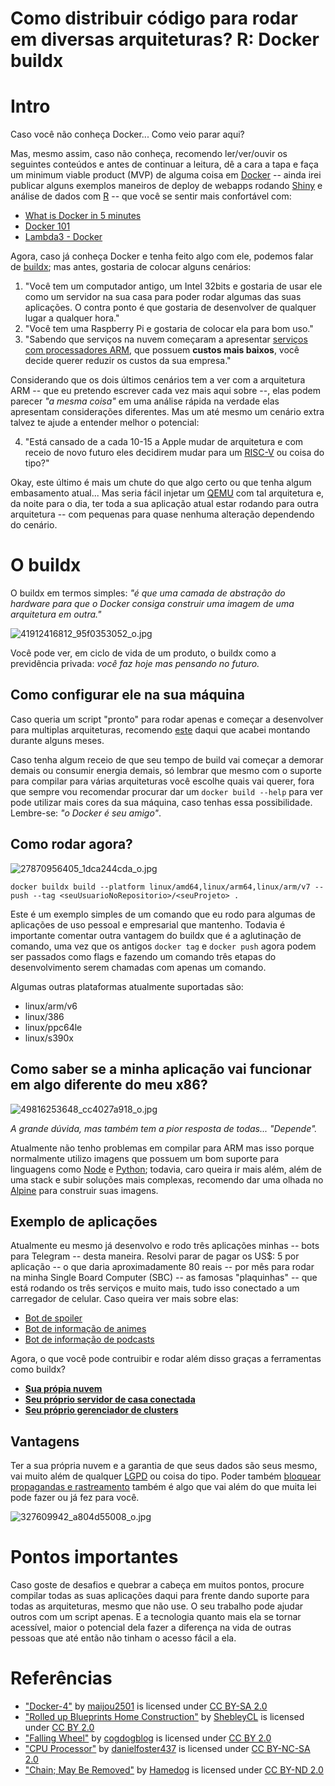 # Como distribuir código para rodar em diversas arquiteturas? R: Docker buildx

# Intro

Caso você não conheça Docker... Como veio parar aqui?

Mas, mesmo assim, caso não conheça, recomendo ler/ver/ouvir os seguintes conteúdos e antes de continuar a leitura, dê a cara a tapa e faça um  minimum viable product (MVP) de alguma coisa em  [Docker](https://www.docker.com/) -- ainda irei publicar alguns exemplos maneiros de deploy de webapps rodando  [Shiny](https://shiny.rstudio.com/)  e análise de dados com  [R](https://www.r-project.org/)  -- que você se sentir mais confortável com:

- [What is Docker in 5 minutes](https://youtu.be/_dfLOzuIg2o)
- [Docker 101](https://www.docker.com/101-tutorial)
- [Lambda3 - Docker](https://www.lambda3.com.br/2016/05/podcast-1-docker/)

Agora, caso já conheça Docker e tenha feito algo com ele, podemos falar de  [buildx](https://docs.docker.com/buildx/working-with-buildx/); mas antes, gostaria de colocar alguns cenários:

1. "Você tem um computador antigo, um Intel 32bits e gostaria de usar ele como um servidor na sua casa para poder rodar algumas das suas aplicações. O contra ponto é que gostaria de desenvolver de qualquer lugar a qualquer hora."
2. "Você tem uma Raspberry Pi e gostaria de colocar ela para bom uso."
3. "Sabendo que serviços na nuvem começaram a apresentar [serviços com processadores ARM](https://aws.amazon.com/ec2/graviton/), que possuem **custos mais baixos**, você decide querer reduzir os custos da sua empresa."

Considerando que os dois últimos cenários tem a ver com a arquitetura ARM -- que eu pretendo escrever cada vez mais aqui sobre --, elas podem parecer *"a mesma coisa"* em uma análise rápida na verdade elas apresentam considerações diferentes. Mas um até mesmo um cenário extra talvez te ajude a entender melhor o potencial:

4. "Está cansado de a cada 10-15 a Apple mudar de arquitetura e com receio de novo futuro eles decidirem mudar para um [RISC-V](https://riscv.org/) ou coisa do tipo?"

Okay, este último é mais um chute do que algo certo ou que tenha algum embasamento atual... Mas seria fácil injetar um [QEMU](https://www.qemu.org/) com tal arquitetura e, da noite para o dia, ter toda a sua aplicação atual estar rodando para outra arquitetura -- com pequenas para quase nenhuma alteração dependendo do cenário.

# O buildx

O buildx em termos simples: *"é que uma camada de abstração do hardware para que o Docker consiga construir uma imagem de uma arquitetura em outra."*

![41912416812_95f0353052_o.jpg](https://cdn.hashnode.com/res/hashnode/image/upload/v1593732978367/PzBK-Tho3.jpeg)

Você pode ver, em ciclo de vida de um produto, o buildx como  a previdência privada: *você faz hoje mas pensando no futuro.*

## Como configurar ele na sua máquina

Caso queria um script "pronto" para rodar apenas e começar a desenvolver para multiplas arquiteturas, recomendo [este](https://gist.github.com/Fazendaaa/e10f74642b30e893a8724eb791e9933f) daqui que acabei montando durante alguns meses.

Caso tenha algum receio de que seu tempo de build vai começar a demorar demais ou consumir energia demais, só lembrar que mesmo com o suporte para compilar para várias arquiteturas você escolhe quais vai querer, fora que sempre vou recomendar procurar dar um `docker build --help` para ver pode utilizar mais cores da sua máquina, caso tenhas essa possibilidade. Lembre-se: *"o Docker é seu amigo"*.

## Como rodar agora?

![27870956405_1dca244cda_o.jpg](https://cdn.hashnode.com/res/hashnode/image/upload/v1593736045555/WxyDPJK-w.jpeg)

```shell
docker buildx build --platform linux/amd64,linux/arm64,linux/arm/v7 --push --tag <seuUsuarioNoRepositorio>/<seuProjeto> .
```

Este é um exemplo simples de um comando que eu rodo para algumas de aplicações de uso pessoal e empresarial que mantenho. Todavia é importante comentar outra vantagem do buildx que é a aglutinação de comando, uma vez que os antigos `docker tag` e `docker push` agora podem ser passados como flags e fazendo um comando três etapas do desenvolvimento serem chamadas com apenas um comando.

Algumas outras plataformas atualmente suportadas são:

- linux/arm/v6
- linux/386
- linux/ppc64le
- linux/s390x

## Como saber se a minha aplicação vai funcionar em algo diferente do meu x86?

![49816253648_cc4027a918_o.jpg](https://cdn.hashnode.com/res/hashnode/image/upload/v1593733630026/Xp9MPPvpY.jpeg)

*A grande dúvida, mas também tem a pior resposta de todas... "Depende".*

Atualmente não tenho problemas em compilar para ARM mas isso porque normalmente utilizo imagens que possuem um bom suporte para linguagens como [Node](https://hub.docker.com/_/node/) e [Python](https://hub.docker.com/_/python); todavia, caro queira ir mais além, além de uma stack e subir soluções mais complexas, recomendo dar uma olhada no  [Alpine](https://hub.docker.com/_/alpinehttps://hub.docker.com/_/alpine) para construir suas imagens.

## Exemplo de aplicações

Atualmente eu mesmo já desenvolvo e rodo três aplicações minhas -- bots para Telegram -- desta maneira. Resolvi parar de pagar os US$: 5 por aplicação -- o que daria aproximadamente 80 reais -- por mês para rodar na minha Single Board Computer (SBC) -- as famosas "plaquinhas" -- que está rodando os três serviços e muito mais, tudo isso conectado a um carregador de celular. Caso queira ver mais sobre elas:

- [Bot de spoiler](https://fazendaaa.github.io/I-m-a-Spoiler-Bot/)
- [Bot de informação de animes](https://fazendaaa.github.io/AnilistBot/)
- [Bot de informação de podcasts](https://github.com/Fazendaaa/podsearch_bot)

Agora, o que você pode contruibir e rodar além disso graças a ferramentas como buildx?

- **[Sua própia nuvem](https://owncloud.org/)**
- **[Seu próprio servidor de casa conectada](https://www.home-assistant.io/)**
- **[Seu próprio gerenciador de clusters](https://fazenda.hashnode.dev/configurando-rancher-em-um-arm-ckbvnad7u0076c7s1dljnfwnf)**

## Vantagens

Ter a sua própria nuvem e a garantia de que seus dados são seus mesmo, vai muito além de qualquer [LGPD](http://www.planalto.gov.br/ccivil_03/_ato2015-2018/2018/lei/L13709.htm) ou coisa do tipo. Poder também  [bloquear propagandas e rastreamento](https://pi-hole.net/) também é algo que vai além do que muita lei pode fazer ou já fez para você.

![327609942_a804d55008_o.jpg](https://cdn.hashnode.com/res/hashnode/image/upload/v1593735326154/lyGOdCUhT.jpeg)

# Pontos importantes

Caso goste de desafios e quebrar a cabeça em muitos pontos, procure compilar todas as suas aplicações daqui para frente dando suporte para todas as arquiteturas, mesmo que não use. O seu trabalho pode ajudar outros com um script apenas. E a tecnologia quanto mais ela se tornar acessível, maior o potencial dela fazer a diferença na vida de outras pessoas que até então não tinham o acesso fácil a ela.

# Referências

-  ["Docker-4"](https://www.flickr.com/photos/134416355@N07/31518969030) by [maijou2501](https://www.flickr.com/photos/134416355@N07) is licensed under [CC BY-SA 2.0](https://creativecommons.org/licenses/by-sa/2.0/?ref=ccsearch&atype=rich)
- ["Rolled up Blueprints Home Construction"](
) by [ShebleyCL](https://www.flickr.com/photos/25636851@N03) is licensed under  [CC BY 2.0](https://creativecommons.org/licenses/by/2.0/?ref=ccsearch&atype=rich)
-  ["Falling Wheel"](https://www.flickr.com/photos/37996646802@N01/27870956405) by [cogdogblog](https://www.flickr.com/photos/37996646802@N01) is licensed under [CC BY 2.0](https://creativecommons.org/licenses/by/2.0/?ref=ccsearch&atype=rich) 
- ["CPU Processor"](https://www.flickr.com/photos/17423713@N03/49816253648) by [danielfoster437](https://www.flickr.com/photos/17423713@N03) is licensed under [CC BY-NC-SA 2.0](https://creativecommons.org/licenses/by-nc-sa/2.0/?ref=ccsearch&atype=rich)
-  ["Chain; May Be Removed"](https://www.flickr.com/photos/67533181@N00/327609942) by  [Hamedog](https://www.flickr.com/photos/67533181@N00) is licensed under [CC BY-ND 2.0 ](https://creativecommons.org/licenses/by-nd/2.0/?ref=ccsearch&atype=rich)